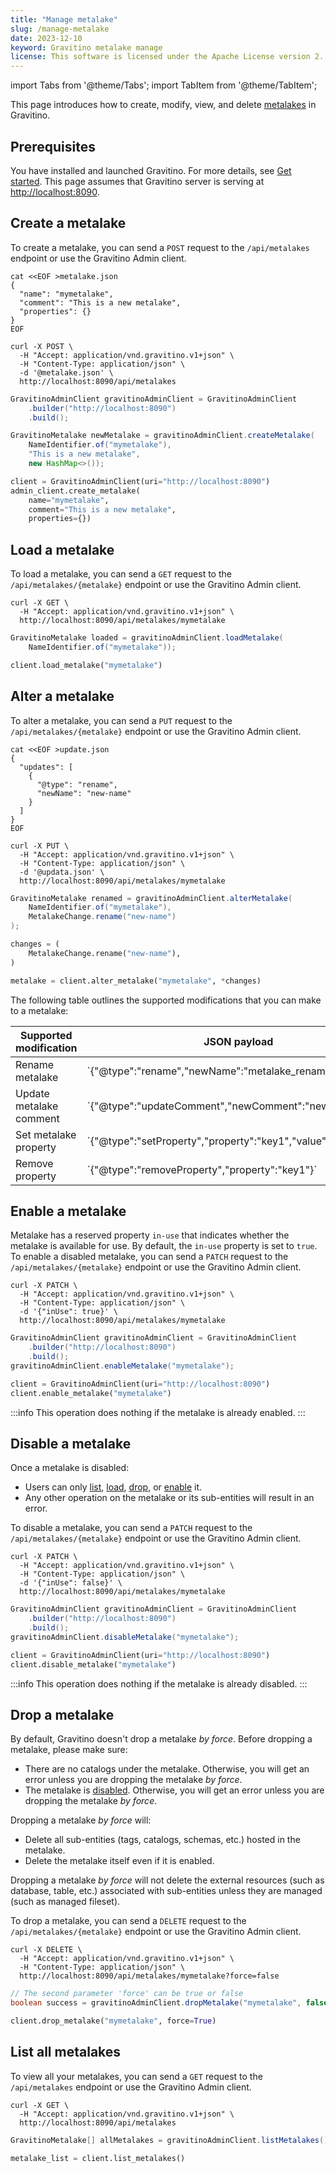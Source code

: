 ```yaml
---
title: "Manage metalake"
slug: /manage-metalake
date: 2023-12-10
keyword: Gravitino metalake manage
license: This software is licensed under the Apache License version 2.
---
```


import Tabs from '@theme/Tabs';
import TabItem from '@theme/TabItem';

This page introduces how to create, modify, view, and delete [metalakes](../glossary.md#metalake) in Gravitino. 

## Prerequisites

You have installed and launched Gravitino.
For more details, see [Get started](../getting-started/index.md).
This page assumes that Gravitino server is serving at [http://localhost:8090](http://localhost:8090).

## Create a metalake

To create a metalake, you can send a `POST` request to the `/api/metalakes` endpoint
or use the Gravitino Admin client.

<Tabs groupId="language" queryString>
<TabItem value="shell" label="Shell">

```shell
cat <<EOF >metalake.json
{
  "name": "mymetalake",
  "comment": "This is a new metalake",
  "properties": {}
}
EOF

curl -X POST \
  -H "Accept: application/vnd.gravitino.v1+json" \
  -H "Content-Type: application/json" \
  -d '@metalake.json' \
  http://localhost:8090/api/metalakes
```

</TabItem>
<TabItem value="java" label="Java">

```java
GravitinoAdminClient gravitinoAdminClient = GravitinoAdminClient
    .builder("http://localhost:8090")
    .build();

GravitinoMetalake newMetalake = gravitinoAdminClient.createMetalake(
    NameIdentifier.of("mymetalake"),
    "This is a new metalake",
    new HashMap<>());
```

</TabItem>
<TabItem value="python" label="Python">

```python
client = GravitinoAdminClient(uri="http://localhost:8090")
admin_client.create_metalake(
    name="mymetalake", 
    comment="This is a new metalake", 
    properties={})
```

</TabItem>
</Tabs>

## Load a metalake

To load a metalake, you can send a `GET` request to the `/api/metalakes/{metalake}` endpoint
or use the Gravitino Admin client.

<Tabs groupId="language" queryString>
<TabItem value="shell" label="Shell">

```shell
curl -X GET \
  -H "Accept: application/vnd.gravitino.v1+json" \
  http://localhost:8090/api/metalakes/mymetalake
```

</TabItem>
<TabItem value="java" label="Java">

```java
GravitinoMetalake loaded = gravitinoAdminClient.loadMetalake(
    NameIdentifier.of("mymetalake"));
```

</TabItem>
<TabItem value="python" label="Python">

```python
client.load_metalake("mymetalake")
```
</TabItem>
</Tabs>

## Alter a metalake

To alter a metalake, you can send a `PUT` request to the `/api/metalakes/{metalake}` endpoint
or use the Gravitino Admin client.

<Tabs groupId="language" queryString>
<TabItem value="shell" label="Shell">

```shell
cat <<EOF >update.json
{
  "updates": [
    {
      "@type": "rename",
      "newName": "new-name"
    }
  ]
}
EOF

curl -X PUT \
  -H "Accept: application/vnd.gravitino.v1+json" \
  -H "Content-Type: application/json" \
  -d '@updata.json' \
  http://localhost:8090/api/metalakes/mymetalake
```

</TabItem>
<TabItem value="java" label="Java">

```java
GravitinoMetalake renamed = gravitinoAdminClient.alterMetalake(
    NameIdentifier.of("mymetalake"),
    MetalakeChange.rename("new-name")
);
```

</TabItem>
<TabItem value="python" label="Python">

```python
changes = (
    MetalakeChange.rename("new-name"),
)

metalake = client.alter_metalake("mymetalake", *changes)
```

</TabItem>
</Tabs>

The following table outlines the supported modifications that you can make to a metalake:

<table>
<thead>
<tr>
  <th>Supported modification</th>
  <th>JSON payload</th>
  <th>Java</th>
  <th>Python</th>
</tr>
</thead>
<tbody>
<tr>
  <td>Rename metalake</td>
  <td>`{"@type":"rename","newName":"metalake_renamed"}`</td>
  <td>`MetalakeChange.rename("metalake_renamed")`</td>
  <td>`MetalakeChange.rename("metalake_renamed")`</td>
</tr>
<tr>
  <td>Update metalake comment</td>
  <td>`{"@type":"updateComment","newComment":"new_comment"}`</td>
  <td>`MetalakeChange.updateComment("new_comment")`</td>
  <td>`MetalakeChange.update_comment("new_comment")`</td>
</tr>
<tr>
  <td>Set metalake property</td>
  <td>`{"@type":"setProperty","property":"key1","value":"value1"}`</td>
  <td>`MetalakeChange.setProperty("key1", "value1")`</td>
  <td>`MetalakeChange.set_property("key1", "value1")`</td>
</tr>
<tr>
  <td>Remove property</td>
  <td>`{"@type":"removeProperty","property":"key1"}`</td>
  <td>`MetalakeChange.removeProperty("key1")`</td>
  <td>`MetalakeChange.remove_property("key1")`</td>
</tr>
</tbody>
</table>

## Enable a metalake

Metalake has a reserved property `in-use` that indicates whether the metalake is available for use.
By default, the `in-use` property is set to `true`.
To enable a disabled metalake, you can send a `PATCH` request
to the `/api/metalakes/{metalake}` endpoint or use the Gravitino Admin client.

<Tabs groupId="language" queryString>
<TabItem value="shell" label="Shell">

```shell
curl -X PATCH \
  -H "Accept: application/vnd.gravitino.v1+json" \
  -H "Content-Type: application/json" \
  -d '{"inUse": true}' \
  http://localhost:8090/api/metalakes/mymetalake
```

</TabItem>
<TabItem value="java" label="Java">

```java
GravitinoAdminClient gravitinoAdminClient = GravitinoAdminClient
    .builder("http://localhost:8090")
    .build();
gravitinoAdminClient.enableMetalake("mymetalake");
```

</TabItem>
<TabItem value="python" label="Python">

```python
client = GravitinoAdminClient(uri="http://localhost:8090")
client.enable_metalake("mymetalake")
```

</TabItem>
</Tabs>

:::info
This operation does nothing if the metalake is already enabled.
:::

## Disable a metalake

Once a metalake is disabled:

- Users can only [list](#list-all-metalakes), [load](#load-a-metalake), [drop](#drop-a-metalake),
  or [enable](#enable-a-metalake) it.
- Any other operation on the metalake or its sub-entities will result in an error.

To disable a metalake, you can send a `PATCH` request to the `/api/metalakes/{metalake}` endpoint
or use the Gravitino Admin client.

<Tabs groupId="language" queryString>
<TabItem value="shell" label="Shell">

```shell
curl -X PATCH \
  -H "Accept: application/vnd.gravitino.v1+json" \
  -H "Content-Type: application/json" \
  -d '{"inUse": false}' \
  http://localhost:8090/api/metalakes/mymetalake
```

</TabItem>
<TabItem value="java" label="Java">

```java
GravitinoAdminClient gravitinoAdminClient = GravitinoAdminClient
    .builder("http://localhost:8090")
    .build();
gravitinoAdminClient.disableMetalake("mymetalake");
```

</TabItem>
<TabItem value="python" label="Python">

```python
client = GravitinoAdminClient(uri="http://localhost:8090")
client.disable_metalake("mymetalake")

```
</TabItem>
</Tabs>

:::info
This operation does nothing if the metalake is already disabled.
:::

## Drop a metalake

By default, Gravitino doesn't drop a metalake *by force*.
Before dropping a metalake, please make sure:

- There are no catalogs under the metalake.
  Otherwise, you will get an error unless you are dropping the metalake *by force*.
- The metalake is [disabled](#disable-a-metalake).
  Otherwise, you will get an error unless you are dropping the metalake *by force*.

Dropping a metalake *by force* will:

- Delete all sub-entities (tags, catalogs, schemas, etc.) hosted in the metalake.
- Delete the metalake itself even if it is enabled.

Dropping a metalake *by force* will not delete the external resources
(such as database, table, etc.) associated with sub-entities
unless they are managed (such as managed fileset).

To drop a metalake, you can send a `DELETE` request to the `/api/metalakes/{metalake}` endpoint
or use the Gravitino Admin client.

<Tabs groupId="language" queryString>
<TabItem value="shell" label="Shell">

```shell
curl -X DELETE \
  -H "Accept: application/vnd.gravitino.v1+json" \
  -H "Content-Type: application/json" \
  http://localhost:8090/api/metalakes/mymetalake?force=false
```

</TabItem>
<TabItem value="java" label="Java">

```java
// The second parameter 'force' can be true or false
boolean success = gravitinoAdminClient.dropMetalake("mymetalake", false);
```

</TabItem>
<TabItem value="python" label="Python">

```python
client.drop_metalake("mymetalake", force=True)
```

</TabItem>
</Tabs>

## List all metalakes

To view all your metalakes, you can send a `GET` request to the `/api/metalakes` endpoint
or use the Gravitino Admin client.

<Tabs groupId="language" queryString>
<TabItem value="shell" label="Shell">

```shell
curl -X GET \
  -H "Accept: application/vnd.gravitino.v1+json" \
  http://localhost:8090/api/metalakes
```

</TabItem>
<TabItem value="java" label="Java">

```java
GravitinoMetalake[] allMetalakes = gravitinoAdminClient.listMetalakes();
```

</TabItem>
<TabItem value="python" label="Python">

```python
metalake_list = client.list_metalakes()
```

</TabItem>
</Tabs>


